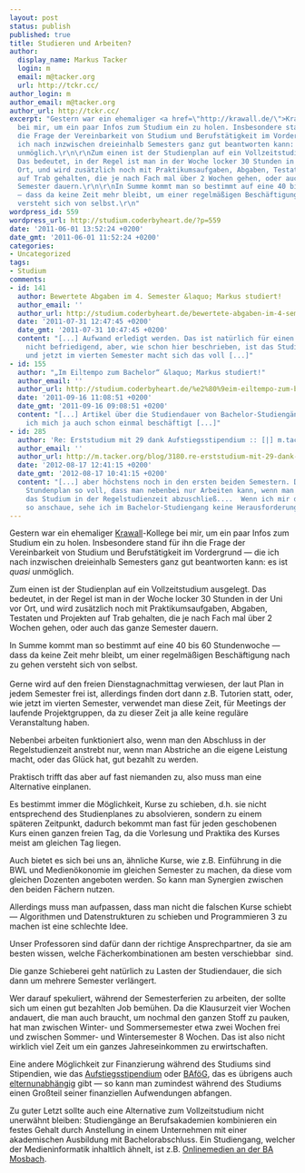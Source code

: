 ```yaml
---
layout: post
status: publish
published: true
title: Studieren und Arbeiten?
author:
  display_name: Markus Tacker
  login: m
  email: m@tacker.org
  url: http://tckr.cc/
author_login: m
author_email: m@tacker.org
author_url: http://tckr.cc/
excerpt: "Gestern war ein ehemaliger <a href=\"http://krawall.de/\">Krawall</a>-Kollege
  bei mir, um ein paar Infos zum Studium ein zu holen. Insbesondere stand für ihn
  die Frage der Vereinbarkeit von Studium und Berufstätigkeit im Vordergrund — die
  ich nach inzwischen dreieinhalb Semesters ganz gut beantworten kann: es ist <em>quasi</em>
  unmöglich.\r\n\r\nZum einen ist der Studienplan auf ein Vollzeitstudium ausgelegt.
  Das bedeutet, in der Regel ist man in der Woche locker 30 Stunden in der Uni vor
  Ort, und wird zusätzlich noch mit Praktikumsaufgaben, Abgaben, Testaten und Projekten
  auf Trab gehalten, die je nach Fach mal über 2 Wochen gehen, oder auch das ganze
  Semester dauern.\r\n\r\nIn Summe kommt man so bestimmt auf eine 40 bis 60 Stundenwoche
  — dass da keine Zeit mehr bleibt, um einer regelmäßigen Beschäftigung nach zu gehen
  versteht sich von selbst.\r\n"
wordpress_id: 559
wordpress_url: http://studium.coderbyheart.de/?p=559
date: '2011-06-01 13:52:24 +0200'
date_gmt: '2011-06-01 11:52:24 +0200'
categories:
- Uncategorized
tags:
- Studium
comments:
- id: 141
  author: Bewertete Abgaben im 4. Semester &laquo; Markus studiert!
  author_email: ''
  author_url: http://studium.coderbyheart.de/bewertete-abgaben-im-4-semester
  date: '2011-07-31 12:47:45 +0200'
  date_gmt: '2011-07-31 10:47:45 +0200'
  content: "[...] Aufwand erledigt werden. Das ist natürlich für einen selber überhaupt
    nicht befriedigend, aber, wie schon hier beschrieben, ist das Studium ein Vollzeitstudium
    und jetzt im vierten Semester macht sich das voll [...]"
- id: 155
  author: "„Im Eiltempo zum Bachelor“ &laquo; Markus studiert!"
  author_email: ''
  author_url: http://studium.coderbyheart.de/%e2%80%9eim-eiltempo-zum-bachelor%e2%80%9c
  date: '2011-09-16 11:08:51 +0200'
  date_gmt: '2011-09-16 09:08:51 +0200'
  content: "[...] Artikel über die Studiendauer von Bachelor-Studiengängen, mit der
    ich mich ja auch schon einmal beschäftigt [...]"
- id: 285
  author: 'Re: Erststudium mit 29 dank Aufstiegsstipendium :: [|] m.tacker.org'
  author_email: ''
  author_url: http://m.tacker.org/blog/3180.re-erststudium-mit-29-dank-aufstiegsstipendium.html
  date: '2012-08-17 12:41:15 +0200'
  date_gmt: '2012-08-17 10:41:15 +0200'
  content: "[...] aber höchstens noch in den ersten beiden Semestern. Danach ist der
    Stundenplan so voll, dass man nebenbei nur Arbeiten kann, wenn man nicht vor hat,
    das Studium in der Regelstudienzeit abzuschließ....  Wenn ich mir den Studienplan
    so anschaue, sehe ich im Bachelor-Studiengang keine Herausforderung, [...]"
---
```

<p>Gestern war ein ehemaliger <a href="http://krawall.de/">Krawall</a>-Kollege bei mir, um ein paar Infos zum Studium ein zu holen. Insbesondere stand für ihn die Frage der Vereinbarkeit von Studium und Berufstätigkeit im Vordergrund — die ich nach inzwischen dreieinhalb Semesters ganz gut beantworten kann: es ist <em>quasi</em> unmöglich.</p>
<p>Zum einen ist der Studienplan auf ein Vollzeitstudium ausgelegt. Das bedeutet, in der Regel ist man in der Woche locker 30 Stunden in der Uni vor Ort, und wird zusätzlich noch mit Praktikumsaufgaben, Abgaben, Testaten und Projekten auf Trab gehalten, die je nach Fach mal über 2 Wochen gehen, oder auch das ganze Semester dauern.</p>
<p>In Summe kommt man so bestimmt auf eine 40 bis 60 Stundenwoche — dass da keine Zeit mehr bleibt, um einer regelmäßigen Beschäftigung nach zu gehen versteht sich von selbst.<br />
<a id="more"></a><a id="more-559"></a><br />
Gerne wird auf den freien Dienstagnachmittag verwiesen, der laut Plan in jedem Semester frei ist, allerdings finden dort dann z.B. Tutorien statt, oder, wie jetzt im vierten Semester, verwendet man diese Zeit, für Meetings der laufende Projektgruppen, da zu dieser Zeit ja alle keine reguläre Veranstaltung haben.</p>
<p>Nebenbei arbeiten funktioniert also, wenn man den Abschluss in der Regelstudienzeit anstrebt nur, wenn man Abstriche an die eigene Leistung macht, oder das Glück hat, gut bezahlt zu werden.</p>
<p>Praktisch trifft das aber auf fast niemanden zu, also muss man eine Alternative einplanen.</p>
<p>Es bestimmt immer die Möglichkeit, Kurse zu schieben, d.h. sie nicht entsprechend des Studienplanes zu absolvieren, sondern zu einem späteren Zeitpunkt, dadurch bekommt man fast für jeden geschobenen Kurs einen ganzen freien Tag, da die Vorlesung und Praktika des Kurses meist am gleichen Tag liegen.</p>
<p>Auch bietet es sich bei uns an, ähnliche Kurse, wie z.B. Einführung in die BWL und Medienökonomie im gleichen Semester zu machen, da diese vom gleichen Dozenten angeboten werden. So kann man Synergien zwischen den beiden Fächern nutzen.</p>
<p>Allerdings muss man aufpassen, dass man nicht die falschen Kurse schiebt — Algorithmen und Datenstrukturen zu schieben und Programmieren 3 zu machen ist eine schlechte Idee.</p>
<p>Unser Professoren sind dafür dann der richtige Ansprechpartner, da sie am besten wissen, welche Fächerkombinationen am besten verschiebbar  sind.</p>
<p>Die ganze Schieberei geht natürlich zu Lasten der Studiendauer, die sich dann um mehrere Semester verlängert.</p>
<p>Wer darauf spekuliert, während der Semesterferien zu arbeiten, der sollte sich um einen gut bezahlten Job bemühen. Da die Klausurzeit vier Wochen andauert, die man auch braucht, um nochmal den ganzen Stoff zu pauken, hat man zwischen Winter- und Sommersemester etwa zwei Wochen frei und zwischen Sommer- und Wintersemester 8 Wochen. Das ist also nicht wirklich viel Zeit um ein ganzes Jahreseinkommen zu erwirtschaften.</p>
<p>Eine andere Möglichkeit zur Finanzierung während des Studiums sind Stipendien, wie das <a href="http://www.sbb-stipendien.de/aufstiegsstipendium.html">Aufstiegsstipendium</a> oder <a href="http://www.das-neue-bafoeg.de/">BAföG</a>, das es übrigens auch <a href="http://www.das-neue-bafoeg.de/de/380.php">elternunabhängig</a> gibt — so kann man zumindest während des Studiums einen Großteil seiner finanziellen Aufwendungen abfangen.</p>
<p>Zu guter Letzt sollte auch eine Alternative zum Vollzeitstudium nicht unerwähnt bleiben: Studiengänge an Berufsakademien kombinieren ein festes Gehalt durch Anstellung in einem Unternehmen mit einer akademischen Ausbildung mit Bachelorabschluss. Ein Studiengang, welcher der Medieninformatik inhaltlich ähnelt, ist z.B. <a href="http://www.dhbw-mosbach.de/studienangebote/onlinemedien.html">Onlinemedien an der BA Mosbach</a>.</p>
